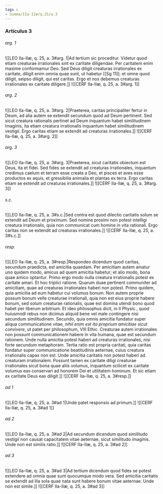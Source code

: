 ```yaml
---
tags : 
- Summa/IIa-IIæ/q.25/a.3
---
```


### Articulus 3

###### arg. 1
![[LEO IIa-IIæ, q. 25, a. 3#arg. 1|Ad tertium sic proceditur. Videtur quod etiam creaturae irrationales sint ex caritate diligendae. Per caritatem enim maxime conformamur Deo. Sed Deus diligit creaturas irrationales ex caritate, diligit enim omnia quae sunt, ut habetur [[Sg 11]]; et omne quod diligit, seipso diligit, qui est caritas. Ergo et nos debemus creaturas irrationales ex caritate diligere.]]
![[CERF IIa-IIæ, q. 25, a. 3#arg. 1]]

###### arg. 2
![[LEO IIa-IIæ, q. 25, a. 3#arg. 2|Praeterea, caritas principaliter fertur in Deum, ad alia autem se extendit secundum quod ad Deum pertinent. Sed sicut creatura rationalis pertinet ad Deum inquantum habet similitudinem imaginis, ita etiam creatura irrationalis inquantum habet similitudinem vestigii. Ergo caritas etiam se extendit ad creaturas irrationales.]]
![[CERF IIa-IIæ, q. 25, a. 3#arg. 2]]

###### arg. 3
![[LEO IIa-IIæ, q. 25, a. 3#arg. 3|Praeterea, sicut caritatis obiectum est Deus, ita et fidei. Sed fides se extendit ad creaturas irrationales, inquantum credimus caelum et terram esse creata a Deo, et pisces et aves esse productos ex aquis, et gressibilia animalia et plantas ex terra. Ergo caritas etiam se extendit ad creaturas irrationales.]]
![[CERF IIa-IIæ, q. 25, a. 3#arg. 3]]

###### s.c.
![[LEO IIa-IIæ, q. 25, a. 3#s.c.|Sed contra est quod dilectio caritatis solum se extendit ad Deum et proximum. Sed nomine proximi non potest intelligi creatura irrationalis, quia non communicat cum homine in vita rationali. Ergo caritas non se extendit ad creaturas irrationales.]]
![[CERF IIa-IIæ, q. 25, a. 3#s.c.]]

###### resp.
![[LEO IIa-IIæ, q. 25, a. 3#resp.|Respondeo dicendum quod caritas, secundum praedicta, est amicitia quaedam. Per amicitiam autem amatur uno quidem modo, amicus ad quem amicitia habetur; et alio modo, bona quae amico optantur. Primo ergo modo nulla creatura irrationalis potest ex caritate amari. Et hoc triplici ratione. Quarum duae pertinent communiter ad amicitiam, quae ad creaturas irrationales haberi non potest. Primo quidem, quia amicitia ad eum habetur cui volumus bonum. Non autem proprie possum bonum velle creaturae irrationali, quia non est eius proprie habere bonum, sed solum creaturae rationalis, quae est domina utendi bono quod habet per liberum arbitrium. Et ideo philosophus dicit, in II Physic., quod huiusmodi rebus non dicimus aliquid bene vel male contingere nisi secundum similitudinem. Secundo, quia omnis amicitia fundatur super aliqua communicatione vitae, *nihil enim est ita proprium amicitiae sicut convivere*, ut patet per philosophum, VIII Ethic. Creaturae autem irrationales non possunt communicationem habere in vita humana, quae est secundum rationem. Unde nulla amicitia potest haberi ad creaturas irrationales, nisi forte secundum metaphoram. Tertia ratio est propria caritati, quia caritas fundatur super communicatione beatitudinis aeternae, cuius creatura irrationalis capax non est. Unde amicitia caritatis non potest haberi ad creaturam irrationalem. Possunt tamen ex caritate diligi creaturae irrationales sicut bona quae aliis volumus, inquantum scilicet ex caritate volumus eas conservari ad honorem Dei et utilitatem hominum. Et sic etiam ex caritate Deus eas diligit.]]
![[CERF IIa-IIæ, q. 25, a. 3#resp.]]

###### ad 1
![[LEO IIa-IIæ, q. 25, a. 3#ad 1|Unde patet responsio ad primum.]]
![[CERF IIa-IIæ, q. 25, a. 3#ad 1]]

###### ad 2
![[LEO IIa-IIæ, q. 25, a. 3#ad 2|Ad secundum dicendum quod similitudo vestigii non causat capacitatem vitae aeternae, sicut similitudo imaginis. Unde non est similis ratio.]]
![[CERF IIa-IIæ, q. 25, a. 3#ad 2]]

###### ad 3
![[LEO IIa-IIæ, q. 25, a. 3#ad 3|Ad tertium dicendum quod fides se potest extendere ad omnia quae sunt quocumque modo vera. Sed amicitia caritatis se extendit ad illa sola quae nata sunt habere bonum vitae aeternae. Unde non est simile.]]
![[CERF IIa-IIæ, q. 25, a. 3#ad 3]]

